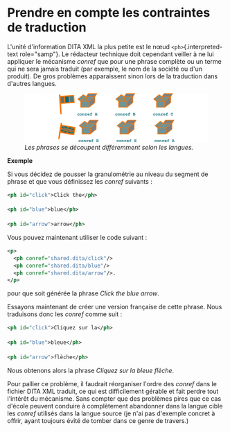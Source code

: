 # Prendre en compte les contraintes de traduction

L\'unité d\'information DITA XML la plus petite est le nœud
`<ph>`{.interpreted-text role="samp"}. Le rédacteur technique doit
cependant veiller à ne lui appliquer le mécanisme *conref* que pour une
phrase complète ou un terme qui ne sera jamais traduit (par exemple, le
nom de la société ou d\'un produit). De gros problèmes apparaissent
sinon lors de la traduction dans d\'autres langues.

<figure>
<img src="graphics/traduction-conref.svg"
alt="graphics/traduction-conref.svg" />
<figcaption><em>Les phrases se découpent différemment selon les
langues.</em></figcaption>
</figure>

**Exemple**

Si vous décidez de pousser la granulométrie au niveau du segment de
phrase et que vous définissez les *conref* suivants :

``` xml
<ph id="click">Click the</ph>

<ph id="blue">blue</ph>

<ph id="arrow">arrow</ph>
```

Vous pouvez maintenant utiliser le code suivant :

``` xml
<p>
  <ph conref="shared.dita/click"/>
  <ph conref="shared.dita/blue"/>
  <ph conref="shared.dita/arrow"/>.
</p>
```

pour que soit générée la phrase *Click the blue arrow*.

Essayons maintenant de créer une version française de cette phrase. Nous
traduisons donc les *conref* comme suit :

``` xml
<ph id="click">Cliquez sur la</ph>

<ph id="blue">bleue</ph>

<ph id="arrow">flèche</ph>
```

Nous obtenons alors la phrase *Cliquez sur la bleue flèche*.

Pour pallier ce problème, il faudrait réorganiser l\'ordre des *conref*
dans le fichier DITA XML traduit, ce qui est difficilement gérable et
fait perdre tout l\'intérêt du mécanisme. Sans compter que des problèmes
pires que ce cas d\'école peuvent conduire à complètement abandonner
dans la langue cible les *conref* utilisés dans la langue source (je
n\'ai pas d\'exemple concret à offrir, ayant toujours évité de tomber
dans ce genre de travers.)
